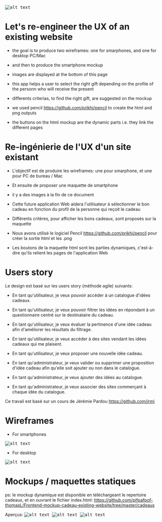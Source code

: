 <kbd> ![alt text](wireframe_and_mockup_cadeaux/homepage.png "Homepage") </kbd>


Let's re-engineer the UX of an existing website
=========================
* the goal is to produce two wireframes: one for smarphones, and one for desktop PC/Mac
* and then to produce the smartphone mockup
* images are displayed at the bottom of this page

* this app  helps a user to select the right gift depending on the profile of the personn who will receive the present
* differents criterias, to find the right gift, are suggested on the mockup
* we used pencil https://github.com/prikhi/pencil to create the html and png outputs
* the buttons on the html mockup are the dynamic parts i.e. they link the different pages

Re-ingénierie de l'UX d'un site existant
=========================
* L'objectif est de produire les wireframes: une pour smarphone, et une pour PC de bureau / Mac
* Et ensuite de proposer une maquette de smartphone
* il y a des images à la fin de ce document

* Cette future application Web aidera l'utilisateur à sélectionner le bon cadeau en fonction du profil de la personne qui reçoit le cadeau
* Différents critères, pour afficher les bons cadeaux, sont proposés sur la maquette
* Nous avons utilisé le logiciel Pencil https://github.com/prikhi/pencil pour créer la sortie html et les .png
* Les boutons de la maquette html sont les parties dynamiques, c'est-à-dire qu'ils relient les pages de l'application Web

Users story
==============
Le design est basé sur les users story (méthode agile) suivants:

* En tant qu'utilisateur, je veux pouvoir accéder à un catalogue d'idées cadeaux.

* En tant qu'utilisateur, je veux pouvoir filtrer les idées en répondant à un questionnaire centré sur le destinataire du cadeau.

* En tant qu'utilisateur, je veux évaluer la pertinence d'une idée cadeau afin d'améliorer les résultats du filtrage.

* En tant qu'utilisateur, je veux accéder à des sites vendant les idées cadeaux qui me plaisent.

* En tant qu'utilisateur, je veux proposer une nouvelle idée cadeau.

* En tant qu'administrateur, je veux valider ou supprimer une proposition d'idée cadeau afin qu'elle soit ajouter ou non dans le catalogue.

* En tant qu'administrateur, je veux ajouter des idées au catalogue.

* En tant qu'administrateur, je veux associer des sites commerçant à chaque idée du catalogue.

Ce travail est basé sur un cours de Jérémie Pardou https://github.com/jrmi

Wireframes
=========

* For smartphones

<kbd> ![alt text](wireframe_and_mockup_cadeaux/zooning_cadeaux_for_smartphone.png "") </kbd> 


* For desktop

<kbd> ![alt text](wireframe_and_mockup_cadeaux/zooning_cadeaux_for_pcdesktop_web_page.png?raw=true "") </kbd> 



Mockups / maquettes statiques
==================
ps: le mockup dynamique est disponible en téléchargeant le repertoire cadeaux, et en ouvrant le fichier index.html:
https://github.com/pifpafpof-thomasL/Frontend-mockup-cadeau-existing-website/tree/master/cadeaux

Aperçus:
<kbd>  ![alt text](wireframe_and_mockup_cadeaux/homepage.png "Homepage")  </kbd>
<kbd> ![alt text](wireframe_and_mockup_cadeaux/son_profil.png "pson profil")  </kbd>
<kbd>  ![alt text](wireframe_and_mockup_cadeaux/profil_rempli_page_optionnelle.png "profil_rempli_page_optionnelle") </kbd>


